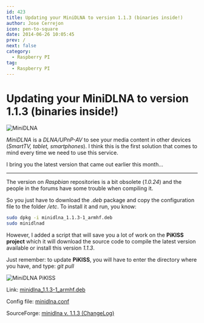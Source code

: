 ```yaml
---
id: 423
title: Updating your MiniDLNA to version 1.1.3 (binaries inside!)
author: Jose Cerrejon
icon: pen-to-square
date: 2014-06-26 10:05:45
prev: /
next: false
category:
  - Raspberry PI
tag:
  - Raspberry PI
---
```


# Updating your MiniDLNA to version 1.1.3 (binaries inside!)

![MiniDLNA](/images/2014/06/minidlna.png)

*MiniDLNA* is a *DLNA/UPnP-AV* to see your media content in other devices (*SmartTV, tablet, smartphones*). I think this is the first solution that comes to mind every time we need to use this service.

I bring you the latest version that came out earlier this month...
 
- - -
The version on *Raspbian* repositories is a bit obsolete (*1.0.24*) and the people in the forums have some trouble when compiling it.

So you just have to download the *.deb* package and copy the configuration file to the folder */etc*. To install it and run, you know: 

```bash
sudo dpkg -i minidlna_1.1.3-1_armhf.deb
sudo minidlnad
```

However, I added a script that will save you a lot of work on the **PiKISS project** which it will download the source code to compile the latest version available or install this version *1.1.3*.

Just remember: to update **PiKISS**, you will have to enter the directory where you have, and type: *git pull* 

![MiniDLNA PiKISS](/images/2014/06/minidlna_pikiss.png)

Link: [minidlna_1.1.3-1_armhf.deb](/res/minidlna_1.1.3-1_armhf.deb)

Config file: [minidlna.conf](/res/minidlna.conf)

SourceForge: [minidlna v. 1.1.3 (ChangeLog)](http://sourceforge.net/projects/minidlna/files/minidlna/1.1.3/)